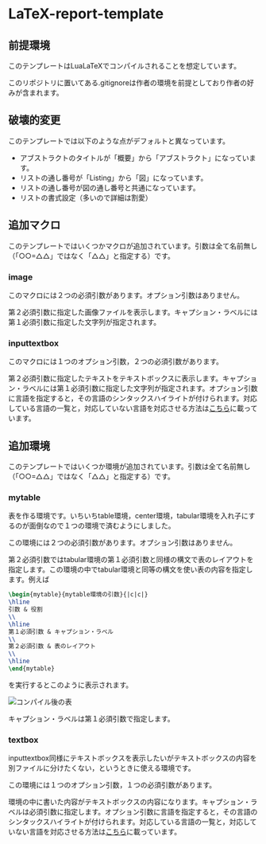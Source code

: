 # LaTeX-report-template
## 前提環境
このテンプレートはLuaLaTeXでコンパイルされることを想定しています。

このリポジトリに置いてある.gitignoreは作者の環境を前提としており作者の好みが含まれます。
## 破壊的変更
このテンプレートでは以下のような点がデフォルトと異なっています。
- アブストラクトのタイトルが「概要」から「アブストラクト」になっています。
- リストの通し番号が「Listing」から「図」になっています。
- リストの通し番号が図の通し番号と共通になっています。
- リストの書式設定（多いので詳細は割愛）
## 追加マクロ
このテンプレートではいくつかマクロが追加されています。引数は全て名前無し（「○○=△△」ではなく「△△」と指定する）です。
### image
このマクロには２つの必須引数があります。オプション引数はありません。

第２必須引数に指定した画像ファイルを表示します。キャプション・ラベルには第１必須引数に指定した文字列が指定されます。
### inputtextbox
このマクロには１つのオプション引数，２つの必須引数があります。

第２必須引数に指定したテキストをテキストボックスに表示します。キャプション・ラベルには第１必須引数に指定した文字列が指定されます。オプション引数に言語を指定すると，その言語のシンタックスハイライトが付けられます。対応している言語の一覧と，対応していない言語を対応させる方法は[こちら](https://texdoc.org/serve/listings.pdf/0)に載っています。
## 追加環境
このテンプレートではいくつか環境が追加されています。引数は全て名前無し（「○○=△△」ではなく「△△」と指定する）です。
### mytable
表を作る環境です。いちいちtable環境，center環境，tabular環境を入れ子にするのが面倒なので１つの環境で済むようにしました。

この環境には２つの必須引数があります。オプション引数はありません。

第２必須引数ではtabular環境の第１必須引数と同様の構文で表のレイアウトを指定します。この環境の中でtabular環境と同等の構文を使い表の内容を指定します。例えば
```tex
\begin{mytable}{mytable環境の引数}{|c|c|}
\hline
引数 & 役割
\\
\hline
第１必須引数 & キャプション・ラベル
\\
第２必須引数 & 表のレイアウト
\\
\hline
\end{mytable}
```
を実行するとこのように表示されます。

![コンパイル後の表](https://github.com/takechan-NITNC/LaTeX-report-template/assets/79554611/2afda064-ce00-4e21-8369-b6094fc108dc)

キャプション・ラベルは第１必須引数で指定します。
### textbox
inputtextbox同様にテキストボックスを表示したいがテキストボックスの内容を別ファイルに分けたくない，というときに使える環境です。

この環境には１つのオプション引数，１つの必須引数があります。

環境の中に書いた内容がテキストボックスの内容になります。キャプション・ラベルは必須引数に指定します。オプション引数に言語を指定すると，その言語のシンタックスハイライトが付けられます。対応している言語の一覧と，対応していない言語を対応させる方法は[こちら](https://texdoc.org/serve/listings.pdf/0)に載っています。